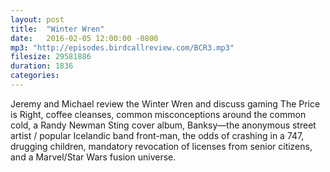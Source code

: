 ```yaml
---
layout: post
title:  "Winter Wren"
date:   2016-02-05 12:00:00 -0800
mp3: "http://episodes.birdcallreview.com/BCR3.mp3"
filesize: 29581886
duration: 1836
categories: 
---
```


Jeremy and Michael review the Winter Wren and discuss gaming The Price is Right, coffee cleanses, common misconceptions around the common cold, a Randy Newman Sting cover album, Banksy&mdash;the anonymous street artist / popular Icelandic band front-man, the odds of crashing in a 747, drugging children, mandatory revocation of licenses from senior citizens, and a Marvel/Star Wars fusion universe.
